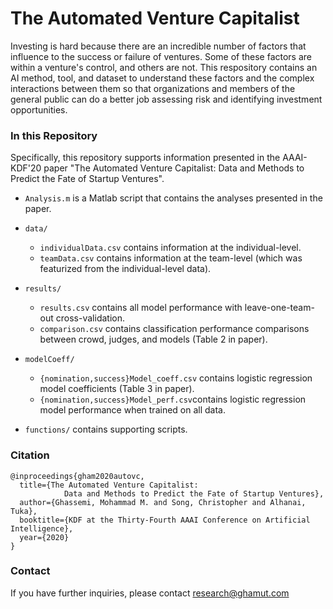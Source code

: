 # The Automated Venture Capitalist
Investing is hard because there are an incredible number of factors that influence to the success or failure of ventures. Some of these factors are within a venture's control, and others are not. This respository contains an AI method, tool, and dataset to understand these factors and the complex interactions between them so that organizations and members of the general public can do a better job assessing risk and identifying investment opportunities.

### In this Repository
Specifically, this repository supports information presented in the AAAI-KDF'20 paper "The Automated Venture Capitalist: Data and Methods to Predict the Fate of Startup Ventures".

- `Analysis.m` is a Matlab script that contains the analyses presented in the paper. 

- `data/`
  - `individualData.csv` contains information at the individual-level.
  - `teamData.csv` contains information at the team-level (which was featurized from the individual-level data).

- `results/` 
  - `results.csv` contains all model performance with leave-one-team-out cross-validation.
  - `comparison.csv` contains classification performance comparisons between crowd, judges, and models (Table 2 in paper).

- `modelCoeff/` 
  - `{nomination,success}Model_coeff.csv` contains logistic regression model coefficients (Table 3 in paper).
  - `{nomination,success}Model_perf.csv`contains logistic regression model performance when trained on all data.
  
- `functions/` contains supporting scripts.



### Citation
```
@inproceedings{gham2020autovc,
  title={The Automated Venture Capitalist: 
            Data and Methods to Predict the Fate of Startup Ventures},
  author={Ghassemi, Mohammad M. and Song, Christopher and Alhanai, Tuka},
  booktitle={KDF at the Thirty-Fourth AAAI Conference on Artificial Intelligence},
  year={2020}
}
```

### Contact
If you have further inquiries, please contact [research@ghamut.com](research@ghamut.com)
